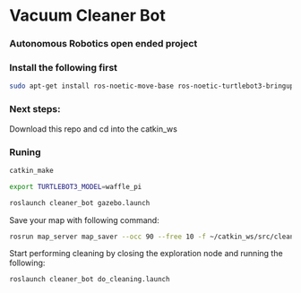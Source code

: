 # Vacuum Cleaner Bot
### Autonomous Robotics open ended project

### Install the following first
```bash
sudo apt-get install ros-noetic-move-base ros-noetic-turtlebot3-bringup ros-noetic-turtlebot3-navigation ros-noetic-explore-lite
```

### Next steps:
Download this repo and cd into the catkin_ws 

### Runing
```bash
catkin_make
```
```bash
export TURTLEBOT3_MODEL=waffle_pi
```
```bash
roslaunch cleaner_bot gazebo.launch
```
Save your map with following command:

```bash
rosrun map_server map_saver --occ 90 --free 10 -f ~/catkin_ws/src/cleaner_bot/map/<YOUR_MAP> map:=/map
```

Start performing cleaning by closing the exploration node and running the following:

```bash
roslaunch cleaner_bot do_cleaning.launch
```


